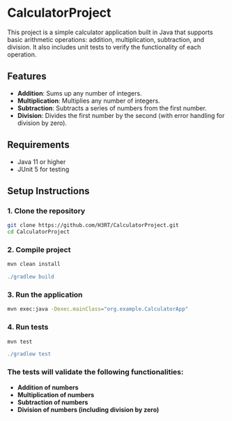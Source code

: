 # CalculatorProject


This project is a simple calculator application built in Java that supports basic arithmetic operations: addition, multiplication, subtraction, and division. It also includes unit tests to verify the functionality of each operation.

## Features

- **Addition**: Sums up any number of integers.
- **Multiplication**: Multiplies any number of integers.
- **Subtraction**: Subtracts a series of numbers from the first number.
- **Division**: Divides the first number by the second (with error handling for division by zero).

## Requirements

- Java 11 or higher
- JUnit 5 for testing

## Setup Instructions

### 1. Clone the repository

```bash
git clone https://github.com/H3RT/CalculatorProject.git
cd CalculatorProject
```
### 2. Compile project
```bash 
mvn clean install
```

```gradle
./gradlew build
```

### 3. Run the application
```bash
mvn exec:java -Dexec.mainClass="org.example.CalculatorApp"
```

### 4. Run tests
```bash
mvn test
```

```gradle
./gradlew test
```

### The tests will validate the following functionalities:

- **Addition of numbers**
- **Multiplication of numbers**
- **Subtraction of numbers**
- **Division of numbers (including division by zero)**



